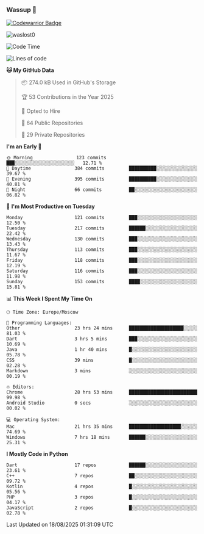 ### Wassup 👋

[![Codewarrior Badge](https://www.codewars.com/users/waslost/badges/small)](https://www.codewars.com/users/waslost)

<p align="left"> <img src="https://komarev.com/ghpvc/?username=waslost0" alt="waslost0" /></p>

<!--START_SECTION:waka-->
![Code Time](http://img.shields.io/badge/Code%20Time-6%2C078%20hrs%2010%20mins-blue)

![Lines of code](https://img.shields.io/badge/From%20Hello%20World%20I%27ve%20Written-1.5%20million%20lines%20of%20code-blue)

**🐱 My GitHub Data** 

> 📦 274.0 kB Used in GitHub's Storage 
 > 
> 🏆 53 Contributions in the Year 2025
 > 
> 💼 Opted to Hire
 > 
> 📜 64 Public Repositories 
 > 
> 🔑 29 Private Repositories 
 > 
**I'm an Early 🐤** 

```text
🌞 Morning                123 commits         ███░░░░░░░░░░░░░░░░░░░░░░   12.71 % 
🌆 Daytime                384 commits         ██████████░░░░░░░░░░░░░░░   39.67 % 
🌃 Evening                395 commits         ██████████░░░░░░░░░░░░░░░   40.81 % 
🌙 Night                  66 commits          ██░░░░░░░░░░░░░░░░░░░░░░░   06.82 % 
```
📅 **I'm Most Productive on Tuesday** 

```text
Monday                   121 commits         ███░░░░░░░░░░░░░░░░░░░░░░   12.50 % 
Tuesday                  217 commits         ██████░░░░░░░░░░░░░░░░░░░   22.42 % 
Wednesday                130 commits         ███░░░░░░░░░░░░░░░░░░░░░░   13.43 % 
Thursday                 113 commits         ███░░░░░░░░░░░░░░░░░░░░░░   11.67 % 
Friday                   118 commits         ███░░░░░░░░░░░░░░░░░░░░░░   12.19 % 
Saturday                 116 commits         ███░░░░░░░░░░░░░░░░░░░░░░   11.98 % 
Sunday                   153 commits         ████░░░░░░░░░░░░░░░░░░░░░   15.81 % 
```


📊 **This Week I Spent My Time On** 

```text
🕑︎ Time Zone: Europe/Moscow

💬 Programming Languages: 
Other                    23 hrs 24 mins      ████████████████████░░░░░   81.03 % 
Dart                     3 hrs 5 mins        ███░░░░░░░░░░░░░░░░░░░░░░   10.69 % 
Java                     1 hr 40 mins        █░░░░░░░░░░░░░░░░░░░░░░░░   05.78 % 
CSS                      39 mins             █░░░░░░░░░░░░░░░░░░░░░░░░   02.28 % 
Markdown                 3 mins              ░░░░░░░░░░░░░░░░░░░░░░░░░   00.19 % 

🔥 Editors: 
Chrome                   28 hrs 53 mins      █████████████████████████   99.98 % 
Android Studio           0 secs              ░░░░░░░░░░░░░░░░░░░░░░░░░   00.02 % 

💻 Operating System: 
Mac                      21 hrs 35 mins      ███████████████████░░░░░░   74.69 % 
Windows                  7 hrs 18 mins       ██████░░░░░░░░░░░░░░░░░░░   25.31 % 
```

**I Mostly Code in Python** 

```text
Dart                     17 repos            ██████░░░░░░░░░░░░░░░░░░░   23.61 % 
C++                      7 repos             ██░░░░░░░░░░░░░░░░░░░░░░░   09.72 % 
Kotlin                   4 repos             █░░░░░░░░░░░░░░░░░░░░░░░░   05.56 % 
PHP                      3 repos             █░░░░░░░░░░░░░░░░░░░░░░░░   04.17 % 
JavaScript               2 repos             █░░░░░░░░░░░░░░░░░░░░░░░░   02.78 % 
```




 Last Updated on 18/08/2025 01:31:09 UTC
<!--END_SECTION:waka-->

